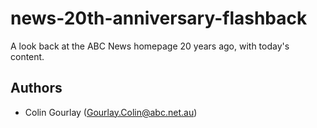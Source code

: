 # news-20th-anniversary-flashback

A look back at the ABC News homepage 20 years ago, with today's content.

## Authors

- Colin Gourlay ([Gourlay.Colin@abc.net.au](mailto:Gourlay.Colin@abc.net.au))
